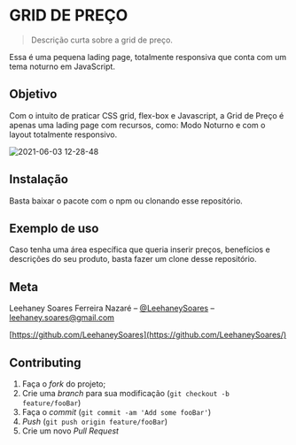 # GRID DE PREÇO
> Descrição curta sobre a grid de preço.

Essa é uma pequena lading page, totalmente responsiva que conta com um tema noturno em JavaScript.

## Objetivo

Com o intuito de praticar CSS grid, flex-box e Javascript, a Grid de Preço é apenas uma lading page com recursos, como: Modo Noturno e com o layout totalmente responsivo.

![2021-06-03 12-28-48](https://user-images.githubusercontent.com/35075757/120714135-300b0100-c499-11eb-83e4-caa2d9cee2ee.gif)
    

## Instalação

Basta baixar o pacote com o npm ou clonando esse repositório.


## Exemplo de uso

Caso tenha uma área específica que queria inserir preços, benefícios e descrições do seu produto, basta fazer um clone desse repositório. 


## Meta

Leehaney Soares Ferreira Nazaré – [@LeehaneySoares](https://www.facebook.com/) – leehaney.soares@gmail.com

[https://github.com/LeehaneySoares](https://github.com/LeehaneySoares/)

## Contributing

1. Faça o _fork_ do projeto;
2. Crie uma _branch_ para sua modificação (`git checkout -b feature/fooBar`)
3. Faça o _commit_ (`git commit -am 'Add some fooBar'`)
4. _Push_ (`git push origin feature/fooBar`)
5. Crie um novo _Pull Request_

[npm-image]: https://img.shields.io/npm/v/datadog-metrics.svg?style=flat-square
[npm-url]: https://npmjs.org/package/datadog-metrics
[npm-downloads]: https://img.shields.io/npm/dm/datadog-metrics.svg?style=flat-square
[travis-image]: https://img.shields.io/travis/dbader/node-datadog-metrics/master.svg?style=flat-square
[travis-url]: https://travis-ci.org/dbader/node-datadog-metrics
[wiki]: https://github.com/seunome/seuprojeto/wiki
